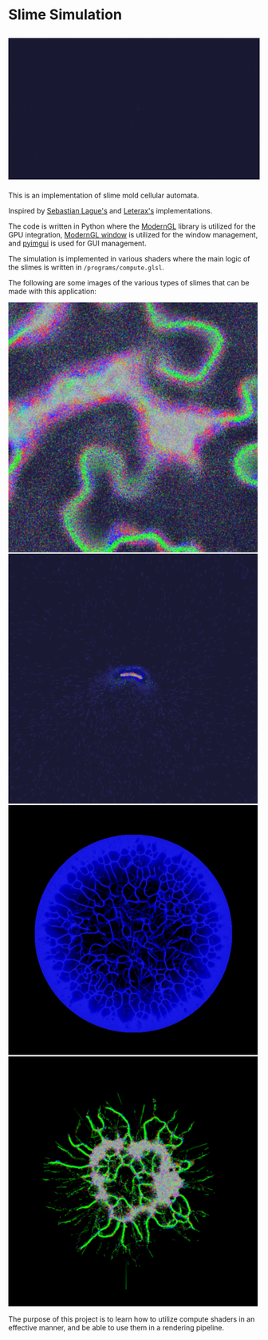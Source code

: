 # Slime Simulation
![slime_sim](https://github.com/NabilNYMansour/Slime-Simulation/blob/main/demo/slime_sim.gif)
-
This is an implementation of slime mold cellular automata.

Inspired by [Sebastian Lague's](https://github.com/SebLague/Slime-Simulation) and [Leterax's](https://github.com/Leterax/slimes) implementations.

The code is written in Python where the [ModernGL](https://github.com/moderngl/moderngl) library is utilized for the GPU integration, [ModernGL window](https://github.com/moderngl/moderngl-window) is utilized for the window management, and [pyimgui](https://github.com/pyimgui/pyimgui) is used for GUI management.

The simulation is implemented in various shaders where the main logic of the slimes is written in `/programs/compute.glsl`.

The following are some images of the various types of slimes that can be made with this application:
<p float="left">
  <img src="https://github.com/NabilNYMansour/Slime-Simulation/blob/main/demo/ss1.png" alt="electro_slime" width="500"/>
  <img src="https://github.com/NabilNYMansour/Slime-Simulation/blob/main/demo/ss2.png" alt="cell_slime" width="500"/>
  <img src="https://github.com/NabilNYMansour/Slime-Simulation/blob/main/demo/ss3.png" alt="planet_slime" width="500"/>
  <img src="https://github.com/NabilNYMansour/Slime-Simulation/blob/main/demo/ss4.png" alt="chaos_slime" width="500"/>
</p>
The purpose of this project is to learn how to utilize compute shaders in an effective manner, and be able to use them in a rendering pipeline.
